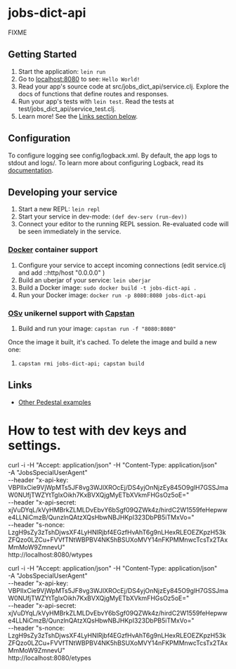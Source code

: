 # jobs-dict-api

FIXME

## Getting Started

1. Start the application: `lein run`
2. Go to [localhost:8080](http://localhost:8080/) to see: `Hello World!`
3. Read your app's source code at src/jobs_dict_api/service.clj. Explore the docs of functions
   that define routes and responses.
4. Run your app's tests with `lein test`. Read the tests at test/jobs_dict_api/service_test.clj.
5. Learn more! See the [Links section below](#links).


## Configuration

To configure logging see config/logback.xml. By default, the app logs to stdout and logs/.
To learn more about configuring Logback, read its [documentation](http://logback.qos.ch/documentation.html).


## Developing your service

1. Start a new REPL: `lein repl`
2. Start your service in dev-mode: `(def dev-serv (run-dev))`
3. Connect your editor to the running REPL session.
   Re-evaluated code will be seen immediately in the service.

### [Docker](https://www.docker.com/) container support

1. Configure your service to accept incoming connections (edit service.clj and add  ::http/host "0.0.0.0" )
2. Build an uberjar of your service: `lein uberjar`
3. Build a Docker image: `sudo docker build -t jobs-dict-api .`
4. Run your Docker image: `docker run -p 8080:8080 jobs-dict-api`

### [OSv](http://osv.io/) unikernel support with [Capstan](http://osv.io/capstan/)

1. Build and run your image: `capstan run -f "8080:8080"`

Once the image it built, it's cached.  To delete the image and build a new one:

1. `capstan rmi jobs-dict-api; capstan build`


## Links
* [Other Pedestal examples](http://pedestal.io/samples)

# How to test with dev keys and settings.
curl -i -H "Accept: application/json" -H "Content-Type: application/json" \
-A "JobsSpecialUserAgent" \
--header "x-api-key: VBPIIxCie9VjWpMTs5JF8vg3WJlXROcEj/DS4yjOnNjzEy845O9glH7GSSJmaW0NUfjTWZYtTgIxOikh7KxBVXQjgMyETbXVkmFHGsOz5oE=" \
--header "x-api-secret: xjVuDYqL/kVyHMBrkZLMLDvEbvY6bSgf09QZWk4z/hirdC2W1559feHepwwe4LLNiCmzB/QunzlnQAtzXQsHbwNBJHKpI323DbPB5iTMxVo=" \
--header "s-nonce: LzgH9sZy3zTshDjwsXF4LyHNlRjbf4EGzfHvAhT6g9nLHexRLEOEZKpzH53kZFQzo0LZCu+FVVfTNtWBPBV4NK5hBSUXoMVY14nFKPMMnwcTcsTx2TAxMmMoW9ZmnevU" \
http://localhost:8080/wtypes

curl -i -H "Accept: application/json" -H "Content-Type: application/json" \
-A "JobsSpecialUserAgent" \
--header "x-api-key: VBPIIxCie9VjWpMTs5JF8vg3WJlXROcEj/DS4yjOnNjzEy845O9glH7GSSJmaW0NUfjTWZYtTgIxOikh7KxBVXQjgMyETbXVkmFHGsOz5oE=" \
--header "x-api-secret: xjVuDYqL/kVyHMBrkZLMLDvEbvY6bSgf09QZWk4z/hirdC2W1559feHepwwe4LLNiCmzB/QunzlnQAtzXQsHbwNBJHKpI323DbPB5iTMxVo=" \
--header "s-nonce: LzgH9sZy3zTshDjwsXF4LyHNlRjbf4EGzfHvAhT6g9nLHexRLEOEZKpzH53kZFQzo0LZCu+FVVfTNtWBPBV4NK5hBSUXoMVY14nFKPMMnwcTcsTx2TAxMmMoW9ZmnevU" \
http://localhost:8080/etypes